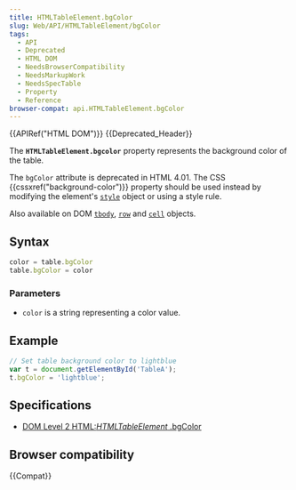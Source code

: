 ```yaml
---
title: HTMLTableElement.bgColor
slug: Web/API/HTMLTableElement/bgColor
tags:
  - API
  - Deprecated
  - HTML DOM
  - NeedsBrowserCompatibility
  - NeedsMarkupWork
  - NeedsSpecTable
  - Property
  - Reference
browser-compat: api.HTMLTableElement.bgColor
---
```

{{APIRef("HTML DOM")}} {{Deprecated_Header}}

The **`HTMLTableElement.bgcolor`** property represents the
background color of the table.

The `bgColor` attribute is deprecated in HTML 4.01. The CSS
{{cssxref("background-color")}} property should be used instead by modifying the
element's [`style`](/en-US/docs/DOM/style#DOM_Style_Object) object
or using a style rule.

Also available on DOM [`tbody`](/en-US/docs/DOM/table.tBodies), [`row`](/en-US/docs/DOM/table.rows) and [`cell`](/en-US/docs/DOM/table.cells) objects.

## Syntax

```js
color = table.bgColor
table.bgColor = color
```

### Parameters

- `color` is a string representing a color value.

## Example

```js
// Set table background color to lightblue
var t = document.getElementById('TableA');
t.bgColor = 'lightblue';
```

## Specifications

- [DOM Level 2
  HTML:_HTMLTableElement_ .bgColor](https://www.w3.org/TR/DOM-Level-2-HTML/html.html#ID-83532985)

## Browser compatibility

{{Compat}}
